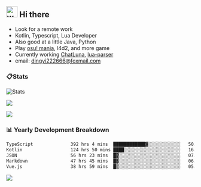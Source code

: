 ## <img alt="wave" src="https://raw.githubusercontent.com/MartinHeinz/MartinHeinz/master/wave.gif" width="30px"> Hi there

- Look for a remote work
- Kotlin, Typescript, Lua Developer
- Also good at a little Java, Python
- Play [osu! mania](https://osu.ppy.sh/users/29808669), l4d2, and more game
- Currently working [ChatLuna](https://github.com/ChatLunaLab), [lua-parser](https://github.com/dingyi222666/lua-parser)
- email: [dingyi222666@foxmail.com](mailto:dingyi222666@foxmail.com)

### 📋Stats

![Stats](https://github-readme-stats.vercel.app/api?username=dingyi222666&show_icons=true&icon_color=47A69E&title_color=47A69E&count_private=true)    

![](https://api.githubtrends.io/user/svg/dingyi222666/langs?time_range=one_year&include_private=True&loc_metric=changed&theme=classic)

![](http://github-profile-summary-cards.vercel.app/api/cards/productive-time?username=dingyi222666&theme=nord_dark&utcOffset=8)

### 📊 Yearly Development Breakdown

<!--START_SECTION:waka-->

```txt
TypeScript              392 hrs 4 mins  ████████████▓░░░░░░░░░░░░   50.47 %
Kotlin                  124 hrs 50 mins ████░░░░░░░░░░░░░░░░░░░░░   16.07 %
JSON                    56 hrs 23 mins  █▓░░░░░░░░░░░░░░░░░░░░░░░   07.26 %
Markdown                47 hrs 45 mins  █▓░░░░░░░░░░░░░░░░░░░░░░░   06.15 %
Vue.js                  38 hrs 59 mins  █▒░░░░░░░░░░░░░░░░░░░░░░░   05.02 %
```

<!--END_SECTION:waka-->

![](https://komarev.com/ghpvc/?username=dingyi222666)

